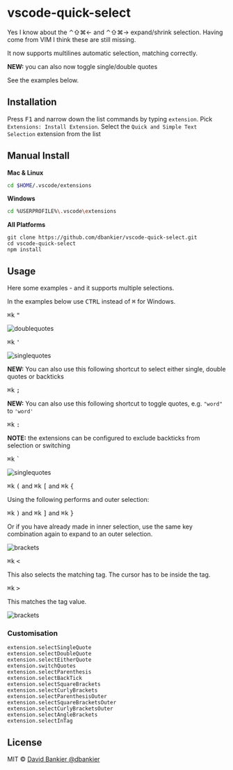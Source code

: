 # vscode-quick-select


Yes I know about the ⌃⇧⌘← and ⌃⇧⌘→ expand/shrink selection. Having come from VIM I think these are still missing.

It now supports multilines automatic selection, matching correctly.

**NEW:** you can also now toggle single/double quotes

See the examples below.


## Installation

Press <kbd>F1</kbd> and narrow down the list commands by typing `extension`. Pick `Extensions: Install Extension`.
Select the `Quick and Simple Text Selection` extension from the list


## Manual Install

**Mac & Linux**
```sh
cd $HOME/.vscode/extensions
```
**Windows**
```sh
cd %USERPROFILE%\.vscode\extensions
```

**All Platforms**
```
git clone https://github.com/dbankier/vscode-quick-select.git
cd vscode-quick-select
npm install
```


## Usage

Here some examples - and it supports multiple selections.

In the examples below use <kbd>CTRL</kbd> instead of <kbd>⌘</kbd> for Windows.

<kbd>⌘</kbd><kbd>k</kbd> <kbd>"</kbd>

![doublequotes](https://github.com/dbankier/vscode-quick-select/raw/master/screens/doublequotes.gif)

<kbd>⌘</kbd><kbd>k</kbd> <kbd>'</kbd>

![singlequotes](https://github.com/dbankier/vscode-quick-select/raw/master/screens/singlequotes.gif)

**NEW:** You can also use this following shortcut to select either single, double quotes or backticks

<kbd>⌘</kbd><kbd>k</kbd> <kbd>;</kbd>

**NEW:** You can also use this following shortcut to toggle quotes, e.g. `"word"` to `'word'`

<kbd>⌘</kbd><kbd>k</kbd> <kbd>:</kbd>

**NOTE:** the extensions can be configured to exclude backticks from selection or switching

<kbd>⌘</kbd><kbd>k</kbd> <kbd>`</kbd>

![singlequotes](https://github.com/dbankier/vscode-quick-select/raw/master/screens/backticks.gif)

<kbd>⌘</kbd><kbd>k</kbd> <kbd>(</kbd> and
<kbd>⌘</kbd><kbd>k</kbd> <kbd>[</kbd> and
<kbd>⌘</kbd><kbd>k</kbd> <kbd>{</kbd>

Using the following performs and outer selection:

<kbd>⌘</kbd><kbd>k</kbd> <kbd>)</kbd> and
<kbd>⌘</kbd><kbd>k</kbd> <kbd>]</kbd> and
<kbd>⌘</kbd><kbd>k</kbd> <kbd>}</kbd>

Or if you have already made in inner selection, use the same key combination again to expand to an outer selection.

![brackets](https://github.com/dbankier/vscode-quick-select/raw/master/screens/brackets.gif)


<kbd>⌘</kbd><kbd>k</kbd> <kbd><</kbd>

This also selects the matching tag. The cursor has to be inside the tag.

<kbd>⌘</kbd><kbd>k</kbd> <kbd>></kbd>

This matches the tag value.

![brackets](https://github.com/dbankier/vscode-quick-select/raw/master/screens/tags.gif)

### Customisation

~~~
extension.selectSingleQuote
extension.selectDoubleQuote
extension.selectEitherQuote
extension.switchQuotes
extension.selectParenthesis
extension.selectBackTick
extension.selectSquareBrackets
extension.selectCurlyBrackets
extension.selectParenthesisOuter
extension.selectSquareBracketsOuter
extension.selectCurlyBracketsOuter
extension.selectAngleBrackets
extension.selectInTag
~~~

## License

MIT © [David Bankier @dbankier](https://github.com/dbankier)
<!-- [@davidbankier](https://twitter.com/davidbankier) -->
